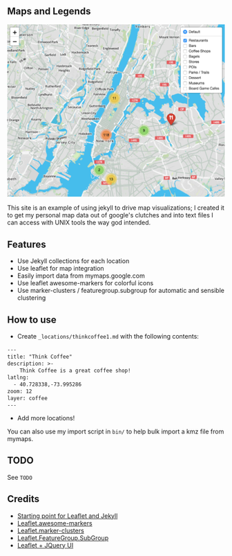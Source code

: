 ## Maps and Legends

![Screenshot](screenshot.png)

This site is an example of using jekyll to drive map visualizations; I created it to get my personal map data out of google's clutches and into text files I can access with UNIX tools the way god intended.

## Features
* Use Jekyll collections for each location
* Use leaflet for map integration
* Easily import data from mymaps.google.com
* Use leaflet awesome-markers for colorful icons
* Use marker-clusters / featuregroup.subgroup for automatic and sensible clustering

## How to use
* Create `_locations/thinkcoffee1.md` with the following contents:
```
---
title: "Think Coffee"
description: >-
    Think Coffee is a great coffee shop!
latlng:
  - 40.728338,-73.995286
zoom: 12
layer: coffee
---
```
* Add more locations!

You can also use my import script in `bin/` to help bulk import a kmz file from mymaps.

## TODO
See `TODO`

## Credits
* [Starting point for Leaflet and Jekyll](https://robyremzy.github.io/blog/2016/leaflet-inside-a-post/)
* [Leaflet.awesome-markers](https://github.com/lvoogdt/Leaflet.awesome-markers)
* [Leaflet.marker-clusters](https://github.com/Leaflet/Leaflet.markercluster)
* [Leaflet.FeatureGroup.SubGroup](https://github.com/ghybs/Leaflet.FeatureGroup.SubGroup)
* [Leaflet + JQuery UI](https://github.com/gregallensworth/L.Control.BootstrapModal)
